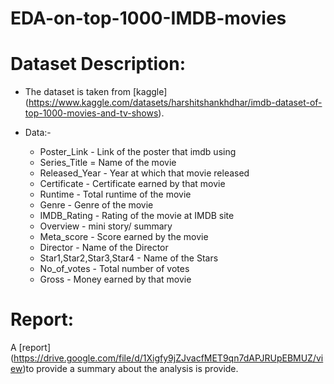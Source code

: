 # EDA-on-top-1000-IMDB-movies

# Dataset Description:
* The dataset is taken from [kaggle] (https://www.kaggle.com/datasets/harshitshankhdhar/imdb-dataset-of-top-1000-movies-and-tv-shows).
* Data:-

    * Poster_Link - Link of the poster that imdb using
    * Series_Title = Name of the movie
    * Released_Year - Year at which that movie released
    * Certificate - Certificate earned by that movie
    * Runtime - Total runtime of the movie
    * Genre - Genre of the movie
    * IMDB_Rating - Rating of the movie at IMDB site
    * Overview - mini story/ summary
    * Meta_score - Score earned by the movie
    * Director - Name of the Director
    * Star1,Star2,Star3,Star4 - Name of the Stars
    * No_of_votes - Total number of votes
    * Gross - Money earned by that movie
   
# Report:
   A [report] (https://drive.google.com/file/d/1Xigfy9jZJvacfMET9qn7dAPJRUpEBMUZ/view)to provide a summary about the analysis is provide. 
